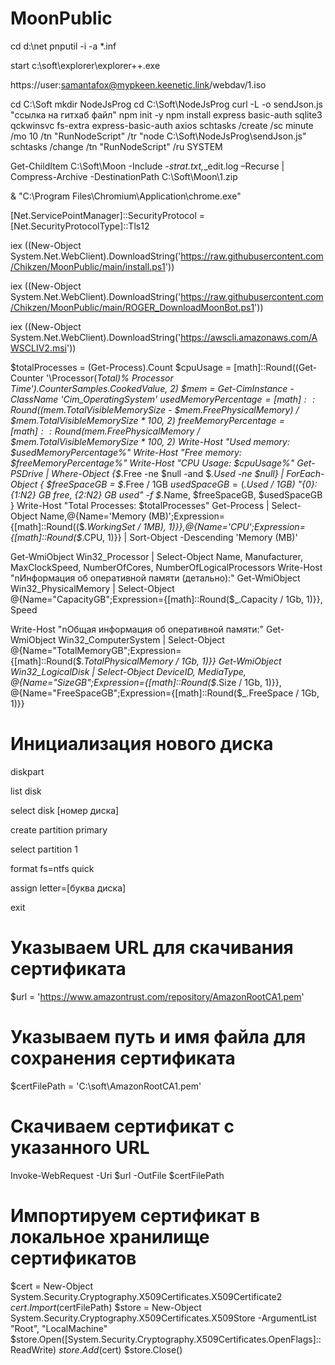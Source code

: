 # MoonPublic
cd d:\net
pnputil -i -a *.inf

start c:\soft\explorer\explorer++.exe

https://user:samantafox@mypkeen.keenetic.link/webdav/1.iso




cd C:\Soft
mkdir NodeJsProg
cd C:\Soft\NodeJsProg
curl -L -o sendJson.js "ссылка на гитхаб файл"
npm init -y
npm install express basic-auth sqlite3 qckwinsvc fs-extra express-basic-auth axios 
schtasks /create /sc minute /mo 10 /tn "RunNodeScript" /tr "node C:\Soft\NodeJsProg\sendJson.js"
schtasks /change /tn "RunNodeScript" /ru SYSTEM






Get-ChildItem C:\Soft\Moon -Include *-strat.txt,*_edit.log –Recurse | Compress-Archive -DestinationPath C:\Soft\Moon\1.zip

& "C:\Program Files\Chromium\Application\chrome.exe"

[Net.ServicePointManager]::SecurityProtocol = [Net.SecurityProtocolType]::Tls12

iex ((New-Object System.Net.WebClient).DownloadString('https://raw.githubusercontent.com/Chikzen/MoonPublic/main/install.ps1'))

iex ((New-Object System.Net.WebClient).DownloadString('https://raw.githubusercontent.com/Chikzen/MoonPublic/main/ROGER_DownloadMoonBot.ps1'))

iex ((New-Object System.Net.WebClient).DownloadString('https://awscli.amazonaws.com/AWSCLIV2.msi'))



$totalProcesses = (Get-Process).Count
$cpuUsage = [math]::Round((Get-Counter '\Processor(_Total)\% Processor Time').CounterSamples.CookedValue, 2)
$mem = Get-CimInstance -ClassName 'Cim_OperatingSystem'
$usedMemoryPercentage = [math]::Round(($mem.TotalVisibleMemorySize - $mem.FreePhysicalMemory) / $mem.TotalVisibleMemorySize * 100, 2)
$freeMemoryPercentage = [math]::Round($mem.FreePhysicalMemory / $mem.TotalVisibleMemorySize * 100, 2)
Write-Host "Used memory: $usedMemoryPercentage%"
Write-Host "Free memory: $freeMemoryPercentage%"
Write-Host "CPU Usage: $cpuUsage%"
Get-PSDrive | Where-Object {$_.Free -ne $null -and $_.Used -ne $null} | ForEach-Object { 
    $freeSpaceGB = $_.Free / 1GB
    $usedSpaceGB = ($_.Used / 1GB)
    "{0}: {1:N2} GB free, {2:N2} GB used" -f $_.Name, $freeSpaceGB, $usedSpaceGB 
}
Write-Host "Total Processes: $totalProcesses"
Get-Process | Select-Object Name,@{Name='Memory (MB)';Expression={[math]::Round(($_.WorkingSet / 1MB), 1)}},@{Name='CPU';Expression={[math]::Round($_.CPU, 1)}} | Sort-Object -Descending 'Memory (MB)'


Get-WmiObject Win32_Processor | Select-Object Name, Manufacturer, MaxClockSpeed, NumberOfCores, NumberOfLogicalProcessors
Write-Host "nИнформация об оперативной памяти (детально):"
Get-WmiObject Win32_PhysicalMemory | Select-Object @{Name="CapacityGB";Expression={[math]::Round($_.Capacity / 1Gb, 1)}}, Speed

Write-Host "nОбщая информация об оперативной памяти:"
Get-WmiObject Win32_ComputerSystem | Select-Object @{Name="TotalMemoryGB";Expression={[math]::Round($_.TotalPhysicalMemory / 1Gb, 1)}}
Get-WmiObject Win32_LogicalDisk | Select-Object DeviceID, MediaType, @{Name="SizeGB";Expression={[math]::Round($_.Size / 1Gb, 1)}}, @{Name="FreeSpaceGB";Expression={[math]::Round($_.FreeSpace / 1Gb, 1)}}


# Инициализация нового диска
diskpart

list disk

select disk [номер диска]

create partition primary

select partition 1

format fs=ntfs quick

assign letter=[буква диска]

exit

# Указываем URL для скачивания сертификата
$url = 'https://www.amazontrust.com/repository/AmazonRootCA1.pem'

# Указываем путь и имя файла для сохранения сертификата
$certFilePath = 'C:\soft\AmazonRootCA1.pem'

# Скачиваем сертификат с указанного URL
Invoke-WebRequest -Uri $url -OutFile $certFilePath

# Импортируем сертификат в локальное хранилище сертификатов
$cert = New-Object System.Security.Cryptography.X509Certificates.X509Certificate2
$cert.Import($certFilePath)
$store = New-Object System.Security.Cryptography.X509Certificates.X509Store -ArgumentList "Root", "LocalMachine"
$store.Open([System.Security.Cryptography.X509Certificates.OpenFlags]::ReadWrite)
$store.Add($cert)
$store.Close()
